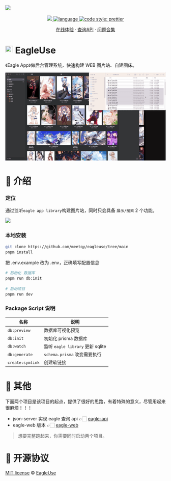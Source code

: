 ![](./readme/preview.webp)

<p align='center'>
    <a href="https://github.com/meetqy/eagleuse/blob/master/LICENSE" target="_blank">
        <img src="https://img.shields.io/github/license/meetqy/eagleuse"/>
    </a>
    <a href="https://www.typescriptlang.org" target="_black">
        <img src="https://img.shields.io/badge/language-TypeScript-blue.svg" alt="language">
    </a>
    <a href="https://github.com/prettier/prettier" target="_black"> 
        <img alt="code style: prettier" src="https://img.shields.io/badge/code_style-prettier-ff69b4.svg"/> 
    </a>
</p>

<p align='center'>
    <a href='https://rao.pics'>在线体验</a> ·
    <a href="./readme/api/image.md">查询API</a> ·
    <a href='https://github.com/meetqy/eagleuse/issues/61'>问题合集</a> 
</p>

# <img src='./public/static/favicon.ico' height="24px" width="24px" /> EagleUse

《Eagle App》做后台管理系统，快速构建 WEB 图片站、自建图床。

![eagleuse](./readme/preview.gif)

# 👀 介绍

### 定位

通过监听`eagle app library`构建图片站，同时只会具备 `展示/搜索` 2 个功能。

![](./readme/flow.webp)

### 本地安装

```sh
git clone https://github.com/meetqy/eagleuse/tree/main
pnpm install
```

把 .env.example 改为 .env，正确填写配置信息

```sh
# 初始化 数据库
pnpm run db:init

# 启动项目
pnpm run dev
```

### Package Script 说明

| 名称             | 说明                             |
| ---------------- | -------------------------------- |
| `db:preview`     | 数据库可视化预览                 |
| `db:init`        | 初始化 prisma 数据库             |
| `db:watch`       | 监听 `eagle library` 更新 sqlite |
| `db:generate`    | `schema.prisma` 改变需要执行     |
| `create:symlink` | 创建软链接                       |

# 🔦 其他

下面两个项目是该项目的起点，提供了很好的思路，有着特殊的意义，尽管用起来很麻烦！！！

- json-server 实现 eagle 查询 api 👉🏻 [eagle-api](https://github.com/meetqy/eagle-api)
- eagle-web 版本 👉🏻 [eagle-web](https://github.com/meetqy/eagle-web)

> 想要完整跑起来，你需要同时启动两个项目。

# 📄 开源协议

[MIT license](https://github.com/meetqy/eagleuse/blob/master/LICENSE) © [EagleUse](https://github.com/eagleuse)
